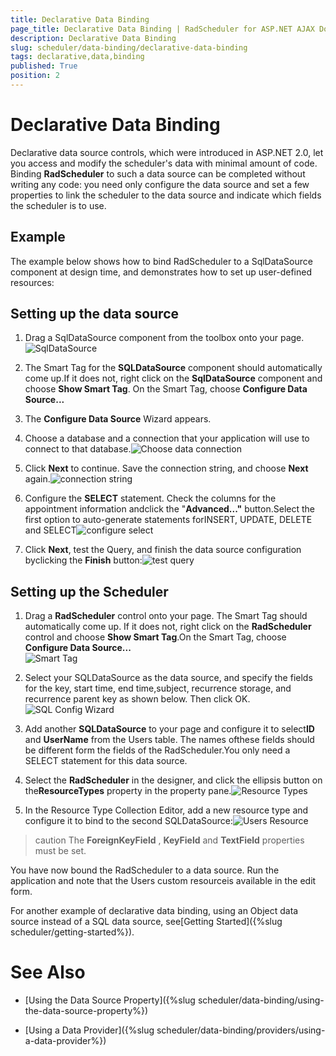 ```yaml
---
title: Declarative Data Binding
page_title: Declarative Data Binding | RadScheduler for ASP.NET AJAX Documentation
description: Declarative Data Binding
slug: scheduler/data-binding/declarative-data-binding
tags: declarative,data,binding
published: True
position: 2
---
```


# Declarative Data Binding



Declarative data source controls, which were introduced in ASP.NET 2.0, let you access and modify the scheduler's data with minimal amount of code. Binding **RadScheduler** to such a data source can be completed without writing any code: you need only configure the data source and set a few properties to link the scheduler to the data source and indicate which fields the scheduler is to use.

## Example

The example below shows how to bind RadScheduler to a SqlDataSource component at design time, and demonstrates how to set up user-defined resources:

## Setting up the data source

1. Drag a SqlDataSource component from the toolbox onto your page.![SqlDataSource](images/scheduler_sqldatasource.png)

1. The Smart Tag for the **SQLDataSource** component should automatically come up.If it does not, right click on the **SqlDataSource** component and choose **Show Smart Tag**. On the Smart Tag, choose **Configure Data Source...**

1. The **Configure Data Source** Wizard appears.

1. Choose a database and a connection that your application will use to connect to that database.![Choose data connection](images/scheduler_choosedataconnection.png)

1. Click **Next** to continue. Save the connection string, and choose **Next** again.![connection string](images/scheduler_connectionstring.png)

1. Configure the **SELECT** statement. Check the columns for the appointment information andclick the "**Advanced..."** button.Select the first option to auto-generate statements forINSERT, UPDATE, DELETE and SELECT![configure select](images/scheduler_configureselect.png)

1. Click **Next**, test the Query, and finish the data source configuration byclicking the **Finish** button:![test query](images/scheduler_testquery.png)

## Setting up the Scheduler

1. Drag a **RadScheduler** control onto your page. The Smart Tag should automatically come up. If it does not, right click on the **RadScheduler** control and choose **Show Smart Tag**.On the Smart Tag, choose **Configure Data Source...**<br/>
![Smart Tag](images/scheduler_smarttag.png)

1. Select your SQLDataSource as the data source, and specify the fields for the key, start time, end time,subject, recurrence storage, and recurrence parent key as shown below. Then click OK.![SQL Config Wizard](images/scheduler_sqlconfigwizard.png)

1. Add another **SQLDataSource** to your page and configure it to select**ID** and **UserName** from the Users table. The names ofthese fields should be different form the fields of the RadScheduler.You only need a SELECT statement for this data source.

1. Select the **RadScheduler** in the designer, and click the ellipsis button on the**ResourceTypes** property in the property pane.![Resource Types](images/scheduler-resourcetypes.png)

1. In the Resource Type Collection Editor, add a new resource type and configure it to bind to the second SQLDataSource:![Users Resource](images/scheduler_usersresource.png)

>caution The **ForeignKeyField** , **KeyField** and **TextField** properties must be set.
>


You have now bound the RadScheduler to a data source. Run the application and note that the Users custom resourceis available in the edit form.

For another example of declarative data binding, using an Object data source instead of a SQL data source, see[Getting Started]({%slug scheduler/getting-started%}).

# See Also

 * [Using the Data Source Property]({%slug scheduler/data-binding/using-the-data-source-property%})

 * [Using a Data Provider]({%slug scheduler/data-binding/providers/using-a-data-provider%})
